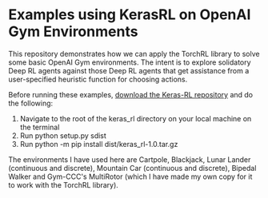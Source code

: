 # Examples using KerasRL on OpenAI Gym Environments

This repository demonstrates how we can apply the TorchRL library to solve some basic OpenAI Gym environments. The intent is to explore solidatory Deep RL agents against those Deep RL agents that get assistance from a user-specified heuristic function for choosing actions. 

Before running these examples, <a href="https://github.com/rohitrajgopalan/keras_rl">download the Keras-RL repository</a> and do the following:
1. Navigate to the root of the keras_rl directory on your local machine on the terminal<br />
2. Run python setup.py sdist <br />
3. Run python -m pip install dist/keras_rl-1.0.tar.gz <br />
  
The environments I have used here are Cartpole, Blackjack, Lunar Lander (continuous and discrete), Mountain Car (continuous and discrete), Bipedal Walker and Gym-CCC's MultiRotor (which I have made my own copy for it to work with the TorchRL library). 
